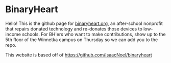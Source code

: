 # BinaryHeart
Hello! This is the github page for [binaryheart.org](https://www.binaryheart.org), an after-school nonprofit that repairs donated technology and re-donates those devices to low-income schools. For BH'ers who want to make contributions, 
show up to the 5th floor of the Winnetka campus on Thursday so we can add you to the repo.

This website is based off of https://github.com/IsaacNoel/binaryheart 
